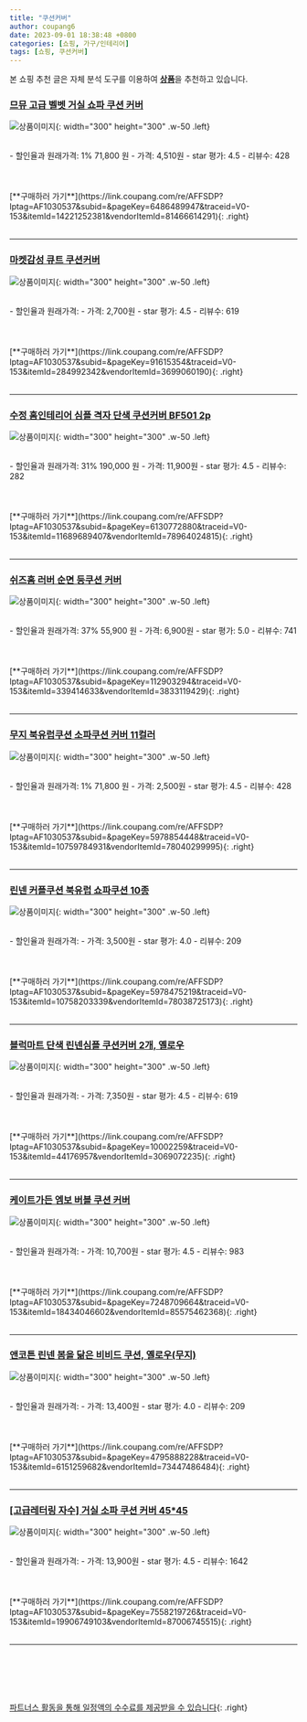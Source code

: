 ```yaml
---
title: "쿠션커버"
author: coupang6
date: 2023-09-01 18:38:48 +0800
categories: [쇼핑, 가구/인테리어]
tags: [쇼핑, 쿠션커버]
---
```


본 쇼핑 추천 글은 자체 분석 도구를 이용하여 [**상품**](https://link.coupang.com/a/bao1ui)을 추천하고 있습니다.

### [므뮤 고급 벨벳 거실 쇼파 쿠션 커버](https://link.coupang.com/re/AFFSDP?lptag=AF1030537&subid=&pageKey=6486489947&traceid=V0-153&itemId=14221252381&vendorItemId=81466614291)

![상품이미지](https://thumbnail6.coupangcdn.com/thumbnails/remote/230x230ex/image/retail/images/902605654919669-669a37cd-1894-4897-aac1-0d9f3be5b7d8.png){: width="300" height="300" .w-50 .left}


<br>
- 할인율과 원래가격: 1%  71,800   원
- 가격: 4,510원
- star 평가: 4.5
- 리뷰수: 428
<br>
<br>
<br>
<br>
[**구매하러 가기**](https://link.coupang.com/re/AFFSDP?lptag=AF1030537&subid=&pageKey=6486489947&traceid=V0-153&itemId=14221252381&vendorItemId=81466614291){: .right}
<br>
<br>

---

### [마켓감성 큐트 쿠션커버](https://link.coupang.com/re/AFFSDP?lptag=AF1030537&subid=&pageKey=91615354&traceid=V0-153&itemId=284992342&vendorItemId=3699060190)

![상품이미지](https://thumbnail6.coupangcdn.com/thumbnails/remote/230x230ex/image/retail/images/2018/05/14/15/1/7c418920-5331-4d8e-83b4-1ed009060631.jpg){: width="300" height="300" .w-50 .left}


<br>
- 할인율과 원래가격: 
- 가격: 2,700원
- star 평가: 4.5
- 리뷰수: 619
<br>
<br>
<br>
<br>
[**구매하러 가기**](https://link.coupang.com/re/AFFSDP?lptag=AF1030537&subid=&pageKey=91615354&traceid=V0-153&itemId=284992342&vendorItemId=3699060190){: .right}
<br>
<br>

---

### [수정 홈인테리어 심플 격자 단색 쿠션커버 BF501 2p](https://link.coupang.com/re/AFFSDP?lptag=AF1030537&subid=&pageKey=6130772880&traceid=V0-153&itemId=11689689407&vendorItemId=78964024815)

![상품이미지](https://thumbnail8.coupangcdn.com/thumbnails/remote/230x230ex/image/rs_quotation_api/pvsvxpr8/4f945fd3894046c3a5f402822cf0953c.jpg){: width="300" height="300" .w-50 .left}


<br>
- 할인율과 원래가격: 31%  190,000   원
- 가격: 11,900원
- star 평가: 4.5
- 리뷰수: 282
<br>
<br>
<br>
<br>
[**구매하러 가기**](https://link.coupang.com/re/AFFSDP?lptag=AF1030537&subid=&pageKey=6130772880&traceid=V0-153&itemId=11689689407&vendorItemId=78964024815){: .right}
<br>
<br>

---

### [쉬즈홈 러버 순면 등쿠션 커버](https://link.coupang.com/re/AFFSDP?lptag=AF1030537&subid=&pageKey=112903294&traceid=V0-153&itemId=339414633&vendorItemId=3833119429)

![상품이미지](https://thumbnail7.coupangcdn.com/thumbnails/remote/230x230ex/image/retail/images/6602867773035227-29add60a-f9cd-4d36-b72d-925cf40ce019.jpg){: width="300" height="300" .w-50 .left}


<br>
- 할인율과 원래가격: 37%  55,900   원
- 가격: 6,900원
- star 평가: 5.0
- 리뷰수: 741
<br>
<br>
<br>
<br>
[**구매하러 가기**](https://link.coupang.com/re/AFFSDP?lptag=AF1030537&subid=&pageKey=112903294&traceid=V0-153&itemId=339414633&vendorItemId=3833119429){: .right}
<br>
<br>

---

### [무지 북유럽쿠션 소파쿠션 커버 11컬러](https://link.coupang.com/re/AFFSDP?lptag=AF1030537&subid=&pageKey=5978854448&traceid=V0-153&itemId=10759784931&vendorItemId=78040299995)

![상품이미지](https://thumbnail8.coupangcdn.com/thumbnails/remote/230x230ex/image/vendor_inventory/4166/819e4a6624997e68401101e76f7cee318ac4526f6cf7f4aeb6a95685057c.jpg){: width="300" height="300" .w-50 .left}


<br>
- 할인율과 원래가격: 1%  71,800   원
- 가격: 2,500원
- star 평가: 4.5
- 리뷰수: 428
<br>
<br>
<br>
<br>
[**구매하러 가기**](https://link.coupang.com/re/AFFSDP?lptag=AF1030537&subid=&pageKey=5978854448&traceid=V0-153&itemId=10759784931&vendorItemId=78040299995){: .right}
<br>
<br>

---

### [린넨 커플쿠션 북유럽 쇼파쿠션 10종](https://link.coupang.com/re/AFFSDP?lptag=AF1030537&subid=&pageKey=5978475219&traceid=V0-153&itemId=10758203339&vendorItemId=78038725173)

![상품이미지](https://thumbnail7.coupangcdn.com/thumbnails/remote/230x230ex/image/vendor_inventory/a8a9/81bd1653478881eba7b980dc249a480fca3dc706809314e40fff56569504.jpg){: width="300" height="300" .w-50 .left}


<br>
- 할인율과 원래가격: 
- 가격: 3,500원
- star 평가: 4.0
- 리뷰수: 209
<br>
<br>
<br>
<br>
[**구매하러 가기**](https://link.coupang.com/re/AFFSDP?lptag=AF1030537&subid=&pageKey=5978475219&traceid=V0-153&itemId=10758203339&vendorItemId=78038725173){: .right}
<br>
<br>

---

### [블럭마트 단색 린넨심플 쿠션커버 2개, 옐로우](https://link.coupang.com/re/AFFSDP?lptag=AF1030537&subid=&pageKey=10002259&traceid=V0-153&itemId=44176957&vendorItemId=3069072235)

![상품이미지](https://thumbnail9.coupangcdn.com/thumbnails/remote/230x230ex/image/retail/images/2016/11/25/13/1/d078afd1-4e1a-41e3-bc85-4132347cb816.jpg){: width="300" height="300" .w-50 .left}


<br>
- 할인율과 원래가격: 
- 가격: 7,350원
- star 평가: 4.5
- 리뷰수: 619
<br>
<br>
<br>
<br>
[**구매하러 가기**](https://link.coupang.com/re/AFFSDP?lptag=AF1030537&subid=&pageKey=10002259&traceid=V0-153&itemId=44176957&vendorItemId=3069072235){: .right}
<br>
<br>

---

### [케이트가든 엠보 버블 쿠션 커버](https://link.coupang.com/re/AFFSDP?lptag=AF1030537&subid=&pageKey=7248709664&traceid=V0-153&itemId=18434046602&vendorItemId=85575462368)

![상품이미지](https://thumbnail8.coupangcdn.com/thumbnails/remote/230x230ex/image/vendor_inventory/ca5a/e05062b95490da2038516a554210c69fad60f94bb0fd96ce9d463a804038.jpg){: width="300" height="300" .w-50 .left}


<br>
- 할인율과 원래가격: 
- 가격: 10,700원
- star 평가: 4.5
- 리뷰수: 983
<br>
<br>
<br>
<br>
[**구매하러 가기**](https://link.coupang.com/re/AFFSDP?lptag=AF1030537&subid=&pageKey=7248709664&traceid=V0-153&itemId=18434046602&vendorItemId=85575462368){: .right}
<br>
<br>

---

### [앤코튼 린넨 봄을 닮은 비비드 쿠션, 옐로우(무지)](https://link.coupang.com/re/AFFSDP?lptag=AF1030537&subid=&pageKey=4795888228&traceid=V0-153&itemId=6151259682&vendorItemId=73447486484)

![상품이미지](https://thumbnail9.coupangcdn.com/thumbnails/remote/230x230ex/image/retail/images/2021/01/14/9/2/2bf0b531-b878-4516-93e3-806ecdc94a32.jpg){: width="300" height="300" .w-50 .left}


<br>
- 할인율과 원래가격: 
- 가격: 13,400원
- star 평가: 4.0
- 리뷰수: 209
<br>
<br>
<br>
<br>
[**구매하러 가기**](https://link.coupang.com/re/AFFSDP?lptag=AF1030537&subid=&pageKey=4795888228&traceid=V0-153&itemId=6151259682&vendorItemId=73447486484){: .right}
<br>
<br>

---

### [[고급레터링 자수] 거실 소파 쿠션 커버 45*45](https://link.coupang.com/re/AFFSDP?lptag=AF1030537&subid=&pageKey=7558219726&traceid=V0-153&itemId=19906749103&vendorItemId=87006745515)

![상품이미지](https://thumbnail6.coupangcdn.com/thumbnails/remote/230x230ex/image/vendor_inventory/9124/5672cd43536ecaf903ecee4ef7f33877d4657d6381a85a737357c00b0ed1.jpg){: width="300" height="300" .w-50 .left}


<br>
- 할인율과 원래가격: 
- 가격: 13,900원
- star 평가: 4.5
- 리뷰수: 1642
<br>
<br>
<br>
<br>
[**구매하러 가기**](https://link.coupang.com/re/AFFSDP?lptag=AF1030537&subid=&pageKey=7558219726&traceid=V0-153&itemId=19906749103&vendorItemId=87006745515){: .right}
<br>
<br>

---
<br><br><br><br><br> [파트너스 활동을 통해 일정액의 수수료를 제공받을 수 있습니다](https://link.coupang.com/a/bao1ui){: .right}